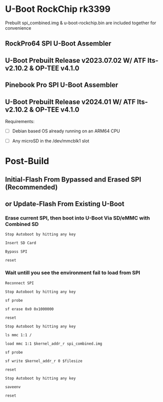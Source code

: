 # U-Boot RockChip rk3399

Prebuilt spi_combined.img & u-boot-rockchip.bin are included together for convenience

## RockPro64 SPI U-Boot Assembler
## U-Boot Prebuilt Release v2023.07.02 W/ ATF lts-v2.10.2 & OP-TEE v4.1.0


## Pinebook Pro SPI U-Boot Assembler
## U-Boot Prebuilt Release v2024.01 W/ ATF lts-v2.10.2 & OP-TEE v4.1.0


Requirements:

* [ ] Debian based OS already running on an ARM64 CPU

* [ ] Any microSD in the /dev/mmcblk1 slot


# Post-Build
## Initial-Flash From Bypassed and Erased SPI (Recommended)
## or Update-Flash From Existing U-Boot


### Erase current SPI, then boot into U-Boot Via SD/eMMC with Combined SD

`Stop Autoboot by hitting any key`

`Insert SD Card`

`Bypass SPI`

`reset`

### Wait untill you see the environment fail to load from SPI

`Reconnect SPI`

`Stop Autoboot by hitting any key`

`sf probe`

`sf erase 0x0 0x1000000`

`reset`

`Stop Autoboot by hitting any key`

`ls mmc 1:1 /`

`load mmc 1:1 $kernel_addr_r spi_combined.img`

`sf probe`

`sf write $kernel_addr_r 0 $filesize`

`reset`

`Stop Autoboot by hitting any key`

`saveenv`

`reset`
